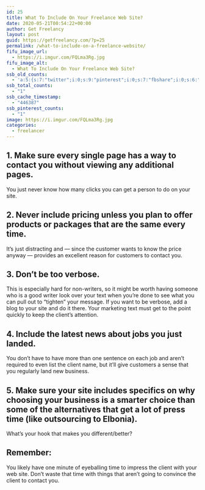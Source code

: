 ```yaml
---
id: 25
title: What To Include On Your Freelance Web Site?
date: 2020-05-21T00:54:22+00:00
author: Get Freelancy
layout: post
guid: https://getfreelancy.com/?p=25
permalink: /what-to-include-on-a-freelance-website/
fifu_image_url:
  - https://i.imgur.com/FQLma3Rg.jpg
fifu_image_alt:
  - What To Include On Your Freelance Web Site?
ssb_old_counts:
  - 'a:5:{s:7:"twitter";i:0;s:9:"pinterest";i:0;s:7:"fbshare";i:0;s:6:"reddit";i:0;s:6:"tumblr";i:0;}'
ssb_total_counts:
  - "1"
ssb_cache_timestamp:
  - "446387"
ssb_pinterest_counts:
  - "1"
image: https://i.imgur.com/FQLma3Rg.jpg
categories:
  - freelancer
---
```

## 1. Make sure every single page has a way to contact you without viewing any additional pages.

You just never know how many clicks you can get a person to do on your site.

## 2. Never include pricing unless you plan to offer products or packages that are the same every time.

It’s just distracting and — since the customer wants to know the price anyway — provides an excellent reason for customers to contact you.

## 3. Don’t be too verbose.

This is especially hard for non-writers, so it might be worth having someone who is a good writer look over your text when you’re done to see what you can pull out to “tighten” your message. If you want to be verbose, add a blog to your site and do it there. Your marketing text must get to the point quickly to keep the client’s attention.

## 4. Include the latest news about jobs you just landed.

You don’t have to have more than one sentence on each job and aren’t required to even list the client name, but it’ll give customers a sense that you regularly land new business.

## 5. Make sure your site includes specifics on why choosing your business is a smarter choice than some of the alternatives that get a lot of press time (like outsourcing to Elbonia).

What’s your hook that makes you different/better?

## Remember:

You likely have one minute of eyeballing time to impress the client with your web site. Don’t waste that time with things that aren’t going to convince the client to contact you.